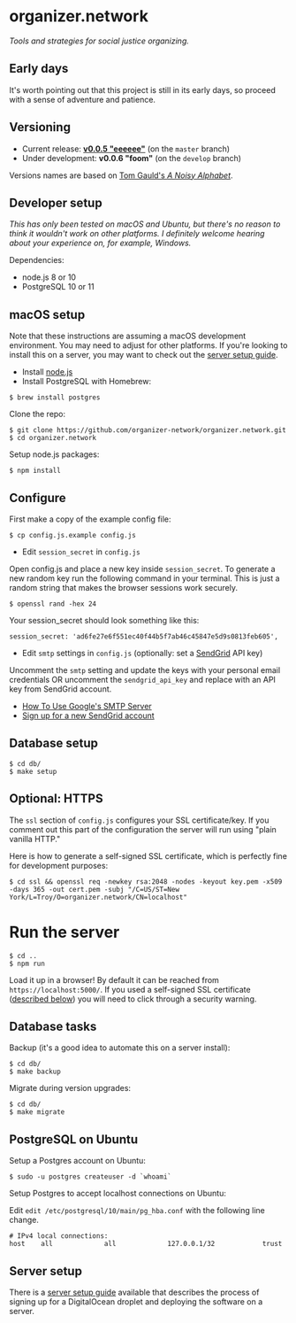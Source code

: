 # organizer.network

_Tools and strategies for social justice organizing._

## Early days

It's worth pointing out that this project is still in its early days, so proceed with a sense of adventure and patience.

## Versioning

* Current release: __[v0.0.5 "eeeeee"](https://github.com/organizer-network/organizer.network/releases/tag/v0.0.5)__ (on the `master` branch)
* Under development: __v0.0.6 "foom"__ (on the `develop` branch)

Versions names are based on [Tom Gauld's *A Noisy Alphabet*](http://myjetpack.tumblr.com/post/65442529656/a-noisy-alphabet-a-new-screenprint-by-tom).

## Developer setup

_This has only been tested on macOS and Ubuntu, but there's no reason to think it wouldn't work on other platforms. I definitely welcome hearing about your experience on, for example, Windows._

Dependencies:

* node.js 8 or 10
* PostgreSQL 10 or 11

## macOS setup

Note that these instructions are assuming a macOS development environment. You may need to adjust for other platforms. If you're looking to install this on a server, you may want to check out the [server setup guide](setup/setup.md).

* Install [node.js](https://nodejs.org/en/)
* Install PostgreSQL with Homebrew:

```
$ brew install postgres
```

Clone the repo:

```
$ git clone https://github.com/organizer-network/organizer.network.git
$ cd organizer.network
```

Setup node.js packages:

```
$ npm install
```

## Configure

First make a copy of the example config file:

```
$ cp config.js.example config.js
```

* Edit `session_secret` in `config.js`

Open config.js and place a new key inside `session_secret`. To generate a new random key run the following command in your terminal. This is just a random string that makes the browser sessions work securely.

```
$ openssl rand -hex 24
```

Your session_secret should look something like this:

```
session_secret: 'ad6fe27e6f551ec40f44b5f7ab46c45847e5d9s0813feb605',
```

* Edit `smtp` settings in `config.js` (optionally: set a [SendGrid](https://sendgrid.com/) API key)

Uncomment the `smtp` setting and update the keys with your personal email credentials OR uncomment the `sendgrid_api_key` and replace with an API key from SendGrid account.

* [How To Use Google's SMTP Server](https://www.digitalocean.com/community/tutorials/how-to-use-google-s-smtp-server)
* [Sign up for a new SendGrid account](https://signup.sendgrid.com/)

## Database setup

```
$ cd db/
$ make setup
```

## Optional: HTTPS

The `ssl` section of `config.js` configures your SSL certificate/key. If you comment out this part of the configuration the server will run using "plain vanilla HTTP."

Here is how to generate a self-signed SSL certificate, which is perfectly fine for development purposes:

```
$ cd ssl && openssl req -newkey rsa:2048 -nodes -keyout key.pem -x509 -days 365 -out cert.pem -subj "/C=US/ST=New York/L=Troy/O=organizer.network/CN=localhost"
```

# Run the server

```
$ cd ..
$ npm run
```

Load it up in a browser! By default it can be reached from `https://localhost:5000/`. If you used a self-signed SSL certificate ([described below](#ssl-certificates)) you will need to click through a security warning.

## Database tasks

Backup (it's a good idea to automate this on a server install):

```
$ cd db/
$ make backup
```

Migrate during version upgrades:

```
$ cd db/
$ make migrate
```

## PostgreSQL on Ubuntu

Setup a Postgres account on Ubuntu:

```
$ sudo -u postgres createuser -d `whoami`
```

Setup Postgres to accept localhost connections on Ubuntu:

Edit `edit /etc/postgresql/10/main/pg_hba.conf` with the following line change.

```
# IPv4 local connections:
host    all             all             127.0.0.1/32            trust
```

## Server setup

There is a [server setup guide](setup/setup.md) available that describes the process of signing up for a DigitalOcean droplet and deploying the software on a server.
